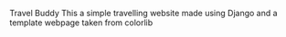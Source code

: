 Travel Buddy
This a simple travelling website made using Django and a template webpage taken from colorlib

